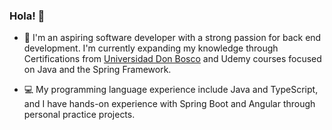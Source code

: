 ### Hola! 👋

- 👋 I'm an aspiring software developer with a strong passion for back end development. I'm currently expanding my knowledge through Certifications from [Universidad Don Bosco](https://www.udb.edu.sv/udb/pagina/listado_carreras) and Udemy courses focused on Java and the Spring Framework.

- 💻 My programming language experience include Java and TypeScript, and I have hands-on experience with Spring Boot and Angular through personal practice projects. 
